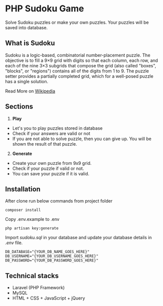 # PHP Sudoku Game

Solve Sudoku puzzles or make your own puzzles. Your puzzles will be saved into database.

## What is Sudoku

Sudoku is a logic-based, combinatorial number-placement puzzle. The objective is to fill a 9×9 grid with digits so that each column, each row, and each of the nine 3×3 subgrids that compose the grid (also called "boxes", "blocks", or "regions") contains all of the digits from 1 to 9. The puzzle setter provides a partially completed grid, which for a well-posed puzzle has a single solution.

Read More on [Wikipedia](https://en.wikipedia.org/wiki/Sudoku)

## Sections

1. **Play**
- Let's you to play puzzles stored in database
- Check if your answers are valid or not
- If you are not able to solve puzzle, then you can give up. You will be shown the result of that puzzle.

2. **Generate**
- Create your own puzzle from 9x9 grid.
- Check if your puzzle if valid or not.
- You can save your puzzle if it is valid.

## Installation

After clone run below commands from project folder

```
composer install
```

Copy .env.example to .env

```
php artisan key:generate
```

Import *sudoku.sql* in your database and update your database details in *.env* file.
```
DB_DATABASE="{YOUR_DB_NAME_GOES_HERE}"
DB_USERNAME="{YOUR_DB_USERNAME_GOES_HERE}"
DB_PASSWORD="{YOUR_DB_PASSWORD_GOES_HERE}"
```

## Technical stacks

- Laravel (PHP Framework)
- MySQL
- HTML + CSS + JavaScript + jQuery